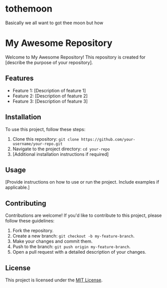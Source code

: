 # tothemoon
Basically we all want to got thee moon 
but how 
# My Awesome Repository

Welcome to My Awesome Repository! This repository is created for [describe the purpose of your repository].

## Features

- Feature 1: [Description of feature 1]
- Feature 2: [Description of feature 2]
- Feature 3: [Description of feature 3]

## Installation

To use this project, follow these steps:

1. Clone this repository: `git clone https://github.com/your-username/your-repo.git`
2. Navigate to the project directory: `cd your-repo`
3. [Additional installation instructions if required]

## Usage

[Provide instructions on how to use or run the project. Include examples if applicable.]

## Contributing

Contributions are welcome! If you'd like to contribute to this project, please follow these guidelines:

1. Fork the repository.
2. Create a new branch: `git checkout -b my-feature-branch`.
3. Make your changes and commit them.
4. Push to the branch: `git push origin my-feature-branch`.
5. Open a pull request with a detailed description of your changes.

## License

This project is licensed under the [MIT License](LICENSE).
